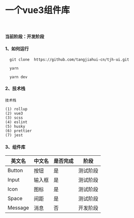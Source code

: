 # 一个vue3组件库

<br/>

#### 当前阶段：开发阶段

#### 1、如何运行
```text
  git clone  https://github.com/tangjiahui-cn/tjh-ui.git 
  
  yarn
  
  yarn dev
```

#### 2、技术栈
```text
技术栈
    
(1) rollup
(2) vue3
(3) scss
(4) eslint
(5) husky
(6) prettier
(7) jest
```

#### 3、组件库
| 英文名 | 中文名 | 是否完成 | 阶段 |
|  ----  |  ----  | ----  | ----  |
| Button | 按钮 | 是 | 测试阶段 |
| Input | 输入框 | 是 | 测试阶段 |
| Icon | 图标 | 是 | 测试阶段 |
| Space | 间距 | 是 | 测试阶段 |
| Message | 消息 | 否 | 开发阶段 |